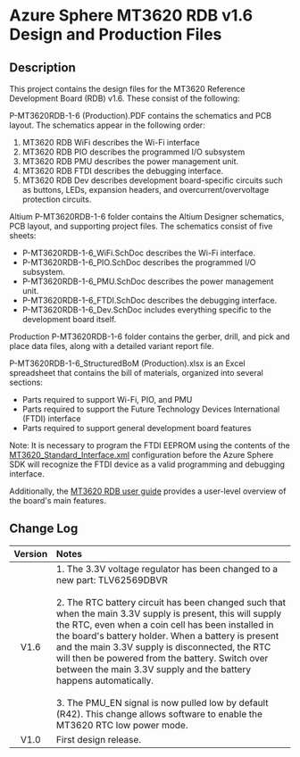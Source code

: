 # Azure Sphere MT3620 RDB v1.6 Design and Production Files

## Description

This project contains the design files for the MT3620 Reference Development Board (RDB) v1.6. These consist of the following:

P-MT3620RDB-1-6 (Production).PDF contains the schematics and PCB layout. The schematics appear in the following order:

1. MT3620 RDB WiFi describes the Wi-Fi interface
2. MT3620 RDB PIO describes the programmed I/O subsystem
3. MT3620 RDB PMU describes the power management unit.
4. MT3620 RDB FTDI describes the debugging interface.
5. MT3620 RDB Dev describes development board-specific circuits such as buttons, LEDs, expansion headers, and overcurrent/overvoltage protection circuits.

Altium P-MT3620RDB-1-6 folder contains the Altium Designer schematics, PCB layout, and supporting project files. The schematics consist of five sheets:

- P-MT3620RDB-1-6_WiFi.SchDoc describes the Wi-Fi interface.
- P-MT3620RDB-1-6_PIO.SchDoc describes the programmed I/O subsystem.
- P-MT3620RDB-1-6_PMU.SchDoc describes the power management unit.
- P-MT3620RDB-1-6_FTDI.SchDoc describes the debugging interface.
- P-MT3620RDB-1-6_Dev.SchDoc includes everything specific to the development board itself.

Production P-MT3620RDB-1-6 folder contains the gerber, drill, and pick and place data files, along with a detailed variant report file.

P-MT3620RDB-1-6_StructuredBoM (Production).xlsx is an Excel spreadsheet that contains the bill of materials, organized into several sections:

- Parts required to support Wi-Fi, PIO, and PMU 
- Parts required to support the Future Technology Devices International (FTDI) interface
- Parts required to support general development board features

Note: It is necessary to program the FTDI EEPROM using the contents of the [MT3620_Standard_Interface.xml](https://github.com/Azure/azure-sphere-hardware-designs/tree/master/FTDI) configuration before the Azure Sphere SDK will recognize the FTDI device as a valid programming and debugging interface.

Additionally, the [MT3620 RDB user guide](https://docs.microsoft.com/azure-sphere/hardware/mt3620-user-guide) provides a user-level overview of the board's main features. 

## Change Log

| Version | Notes                   |
| :-------: | :----------------------- |
| V1.6    |1. The 3.3V voltage regulator has been changed to a new part: TLV62569DBVR<br /><br />2. The RTC battery circuit has been changed such that when the main 3.3V supply is present, this will supply the RTC, even when a coin cell has been installed in the board's battery holder. When a battery is present and the main 3.3V supply is disconnected, the RTC will then be powered from the battery. Switch over between the main 3.3V supply and the battery happens automatically.<br /><br />3. The PMU_EN signal is now pulled low by default (R42). This change allows software to enable the MT3620 RTC low power mode. |
| V1.0    | First design release. |
